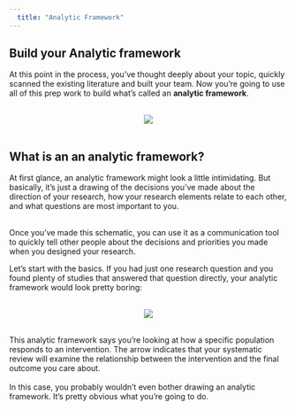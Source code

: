 ```yaml
---
  title: "Analytic Framework"
---
```



##   Build your Analytic framework

At this point in the process, you’ve thought deeply about your topic, quickly scanned the existing literature and built your team.  Now you’re going to use all of this prep work to build what’s called an **analytic framework**.<br><br>


<center>
<img src="{{site.baseurl}}/img/framework1.png">
</center>

<br>

## What is an an analytic framework?

At first glance, an analytic framework might look a little intimidating. But basically, it’s just a drawing of the decisions you’ve made about the direction of your research, how your research elements relate to each other, and what questions are most important to you. 

<br>
Once you’ve made this schematic, you can use it as a communication tool to quickly tell other people about the decisions and priorities you made when you designed your research. 

<br>

Let’s start with the basics. If you had just one research question and you found plenty of studies that answered that question directly, your analytic framework would look pretty boring:<br><br>

<center>
<img src="{{site.baseurl}}/img/framework2.png">
</center>

<br>

This analytic framework says you’re looking at how a specific population responds to an intervention. The arrow indicates that your systematic review will examine the relationship between the intervention and the final outcome you care about. 
<br><br>
In this case, you probably wouldn’t even bother drawing an analytic framework. It’s pretty obvious what you’re going to do. 


